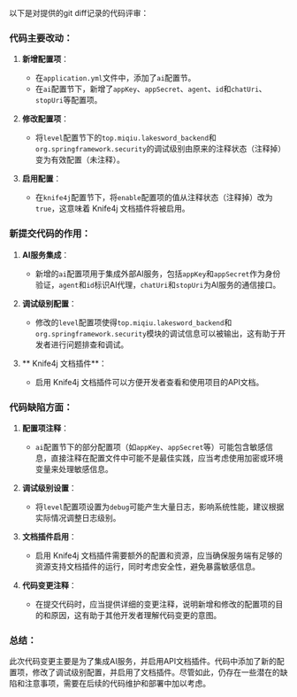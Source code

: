 以下是对提供的git diff记录的代码评审：

### 代码主要改动：

1. **新增配置项**：
   - 在`application.yml`文件中，添加了`ai`配置节。
   - 在`ai`配置节下，新增了`appKey`、`appSecret`、`agent`、`id`和`chatUri`、`stopUri`等配置项。

2. **修改配置项**：
   - 将`level`配置节下的`top.miqiu.lakesword_backend`和`org.springframework.security`的调试级别由原来的注释状态（注释掉）变为有效配置（未注释）。

3. **启用配置**：
   - 在`knife4j`配置节下，将`enable`配置项的值从注释状态（注释掉）改为`true`，这意味着 Knife4j 文档插件将被启用。

### 新提交代码的作用：

1. **AI服务集成**：
   - 新增的`ai`配置项用于集成外部AI服务，包括`appKey`和`appSecret`作为身份验证，`agent`和`id`标识AI代理，`chatUri`和`stopUri`为AI服务的通信接口。

2. **调试级别配置**：
   - 修改的`level`配置项使得`top.miqiu.lakesword_backend`和`org.springframework.security`模块的调试信息可以被输出，这有助于开发者进行问题排查和调试。

3. ** Knife4j 文档插件**：
   - 启用 Knife4j 文档插件可以方便开发者查看和使用项目的API文档。

### 代码缺陷方面：

1. **配置项注释**：
   - `ai`配置节下的部分配置项（如`appKey`、`appSecret`等）可能包含敏感信息，直接注释在配置文件中可能不是最佳实践，应当考虑使用加密或环境变量来处理敏感信息。

2. **调试级别设置**：
   - 将`level`配置项设置为`debug`可能产生大量日志，影响系统性能，建议根据实际情况调整日志级别。

3. **文档插件启用**：
   - 启用 Knife4j 文档插件需要额外的配置和资源，应当确保服务端有足够的资源支持文档插件的运行，同时考虑安全性，避免暴露敏感信息。

4. **代码变更注释**：
   - 在提交代码时，应当提供详细的变更注释，说明新增和修改的配置项的目的和原因，这有助于其他开发者理解代码变更的意图。

### 总结：

此次代码变更主要是为了集成AI服务，并启用API文档插件。代码中添加了新的配置项，修改了调试级别配置，并启用了文档插件。尽管如此，仍存在一些潜在的缺陷和注意事项，需要在后续的代码维护和部署中加以考虑。
